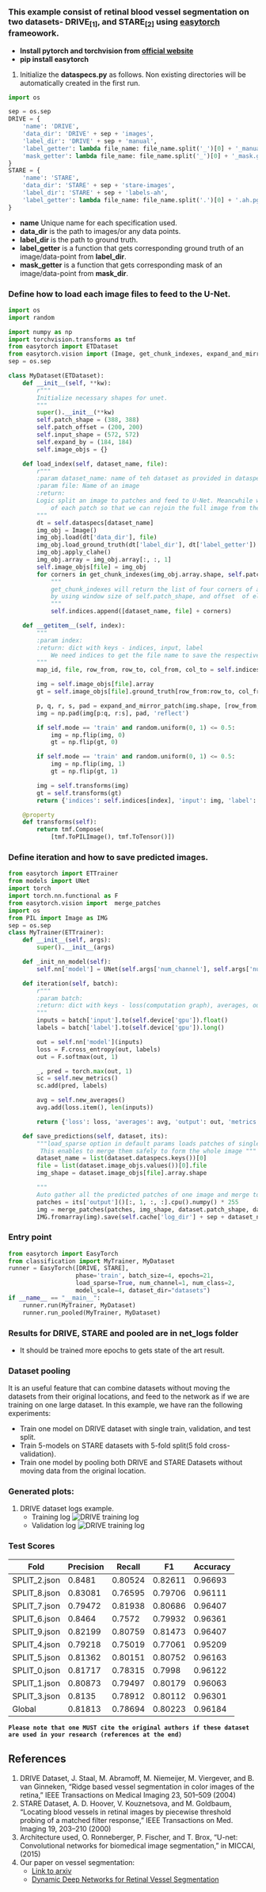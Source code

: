 ### This example consist of retinal blood vessel segmentation on two datasets- DRIVE<sub>[1]</sub>, and STARE<sub>[2]</sub> using  [easytorch](https://github.com/sraashis/easytorch) frameowork.

- **Install pytorch and torchvision from [official website](https://pytorch.org/)**
- **pip install easytorch**
1. Initialize the **dataspecs.py** as follows. Non existing directories will be automatically created in the first run.
```python
import os

sep = os.sep
DRIVE = {
    'name': 'DRIVE',
    'data_dir': 'DRIVE' + sep + 'images',
    'label_dir': 'DRIVE' + sep + 'manual',
    'label_getter': lambda file_name: file_name.split('_')[0] + '_manual1.gif',
    'mask_getter': lambda file_name: file_name.split('_')[0] + '_mask.gif'
}
STARE = {
    'name': 'STARE',
    'data_dir': 'STARE' + sep + 'stare-images',
    'label_dir': 'STARE' + sep + 'labels-ah',
    'label_getter': lambda file_name: file_name.split('.')[0] + '.ah.pgm',
}

```
* **name** Unique name for each specification used.
* **data_dir** is the path to images/or any data points.
* **label_dir** is the path to ground truth.
* **label_getter** is a function that gets corresponding ground truth of an image/data-point from **label_dir**.
* **mask_getter** is a function that gets corresponding mask of an image/data-point from **mask_dir**.

### Define how to load each image files to feed to the U-Net.
```python
import os
import random

import numpy as np
import torchvision.transforms as tmf
from easytorch import ETDataset
from easytorch.vision import (Image, get_chunk_indexes, expand_and_mirror_patch)
sep = os.sep

class MyDataset(ETDataset):
    def __init__(self, **kw):
        r"""
        Initialize necessary shapes for unet.
        """
        super().__init__(**kw)
        self.patch_shape = (388, 388)
        self.patch_offset = (200, 200)
        self.input_shape = (572, 572)
        self.expand_by = (184, 184)
        self.image_objs = {}

    def load_index(self, dataset_name, file):
        r"""
        :param dataset_name: name of teh dataset as provided in dataspecs
        :param file: Name of an image
        :return:
        Logic split an image to patches and feed to U-Net. Meancwhile we need to store the four-corners
            of each patch so that we can rejoin the full image from the patches' corresponding predictions.
        """
        dt = self.dataspecs[dataset_name]
        img_obj = Image()
        img_obj.load(dt['data_dir'], file)
        img_obj.load_ground_truth(dt['label_dir'], dt['label_getter'])
        img_obj.apply_clahe()
        img_obj.array = img_obj.array[:, :, 1]
        self.image_objs[file] = img_obj
        for corners in get_chunk_indexes(img_obj.array.shape, self.patch_shape, self.patch_offset):
            """
            get_chunk_indexes will return the list of four corners of all patches of the images  
            by using window size of self.patch_shape, and offset  of elf.patch_offset
            """
            self.indices.append([dataset_name, file] + corners)

    def __getitem__(self, index):
        """
        :param index:
        :return: dict with keys - indices, input, label
            We need indices to get the file name to save the respective predictions.
        """
        map_id, file, row_from, row_to, col_from, col_to = self.indices[index]

        img = self.image_objs[file].array
        gt = self.image_objs[file].ground_truth[row_from:row_to, col_from:col_to]

        p, q, r, s, pad = expand_and_mirror_patch(img.shape, [row_from, row_to, col_from, col_to], self.expand_by)
        img = np.pad(img[p:q, r:s], pad, 'reflect')

        if self.mode == 'train' and random.uniform(0, 1) <= 0.5:
            img = np.flip(img, 0)
            gt = np.flip(gt, 0)

        if self.mode == 'train' and random.uniform(0, 1) <= 0.5:
            img = np.flip(img, 1)
            gt = np.flip(gt, 1)

        img = self.transforms(img)
        gt = self.transforms(gt)
        return {'indices': self.indices[index], 'input': img, 'label': gt.squeeze()}

    @property
    def transforms(self):
        return tmf.Compose(
            [tmf.ToPILImage(), tmf.ToTensor()])

```
### Define iteration and how to save predicted images.
```python
from easytorch import ETTrainer
from models import UNet
import torch
import torch.nn.functional as F
from easytorch.vision import  merge_patches
import os
from PIL import Image as IMG
sep = os.sep
class MyTrainer(ETTrainer):
    def __init__(self, args):
        super().__init__(args)

    def _init_nn_model(self):
        self.nn['model'] = UNet(self.args['num_channel'], self.args['num_class'], reduce_by=self.args['model_scale'])

    def iteration(self, batch):
        r"""
        :param batch:
        :return: dict with keys - loss(computation graph), averages, output, metrics, predictions
        """
        inputs = batch['input'].to(self.device['gpu']).float()
        labels = batch['label'].to(self.device['gpu']).long()

        out = self.nn['model'](inputs)
        loss = F.cross_entropy(out, labels)
        out = F.softmax(out, 1)

        _, pred = torch.max(out, 1)
        sc = self.new_metrics()
        sc.add(pred, labels)

        avg = self.new_averages()
        avg.add(loss.item(), len(inputs))

        return {'loss': loss, 'averages': avg, 'output': out, 'metrics': sc, 'predictions': pred}

    def save_predictions(self, dataset, its):
        """load_sparse option in default params loads patches of single image in one dataloader.
         This enables to merge them safely to form the whole image """
        dataset_name = list(dataset.dataspecs.keys())[0]
        file = list(dataset.image_objs.values())[0].file
        img_shape = dataset.image_objs[file].array.shape

        """
        Auto gather all the predicted patches of one image and merge together by calling as follows."""
        patches = its['output']()[:, 1, :, :].cpu().numpy() * 255
        img = merge_patches(patches, img_shape, dataset.patch_shape, dataset.patch_offset)
        IMG.fromarray(img).save(self.cache['log_dir'] + sep + dataset_name + '_' + file + '.png')


```
### Entry point
```python
from easytorch import EasyTorch
from classification import MyTrainer, MyDataset
runner = EasyTorch([DRIVE, STARE],
                   phase='train', batch_size=4, epochs=21,
                   load_sparse=True, num_channel=1, num_class=2,
                   model_scale=4, dataset_dir="datasets")
if __name__ == "__main__":
    runner.run(MyTrainer, MyDataset)
    runner.run_pooled(MyTrainer, MyDataset)


```

### Results for DRIVE, STARE and pooled are in net_logs folder
* It should be trained more epochs to gets state of the art result. 

### Dataset pooling
It is an useful feature that can combine datasets without moving the datasets from their original locations, and feed to the network as if we are training on one large dataset. In this example, we have ran the following experiments:
* Train one model on DRIVE dataset with single train, validation, and test split.
* Train 5-models on STARE datasets with 5-fold split(5 fold cross-validation).
* Train one model by pooling both DRIVE and STARE Datasets without moving data from the original location.

### Generated plots:
1. DRIVE dataset logs example.
    * Training log
        ![DRIVE training log](net_logs/DRIVE/SPLIT_1_training_log.png)
    * Validation log
        ![DRIVE training log](net_logs/DRIVE/SPLIT_1_validation_log.png)
      
### Test Scores
|Fold|Precision|Recall|F1|Accuracy|
|------------|-------|-------|-------|-------|
|SPLIT_2.json|0.8481 |0.80524|0.82611|0.96693|
|SPLIT_8.json|0.83081|0.76595|0.79706|0.96111|
|SPLIT_7.json|0.79472|0.81938|0.80686|0.96407|
|SPLIT_6.json|0.8464 |0.7572 |0.79932|0.96361|
|SPLIT_9.json|0.82199|0.80759|0.81473|0.96407|
|SPLIT_4.json|0.79218|0.75019|0.77061|0.95209|
|SPLIT_5.json|0.81362|0.80151|0.80752|0.96163|
|SPLIT_0.json|0.81717|0.78315|0.7998 |0.96122|
|SPLIT_1.json|0.80873|0.79497|0.80179|0.96063|
|SPLIT_3.json|0.8135 |0.78912|0.80112|0.96301|
|Global      |0.81813|0.78694|0.80223|0.96184|

**``
Please note that one MUST cite the original authors if these dataset are used in your research (references at the end)
``**

## References
1. DRIVE Dataset, J. Staal, M. Abramoff, M. Niemeijer, M. Viergever, and B. van Ginneken, “Ridge based vessel segmentation in color images of the retina,” IEEE Transactions on Medical Imaging 23, 501–509 (2004)
2. STARE Dataset, A. D. Hoover, V. Kouznetsova, and M. Goldbaum, “Locating blood vessels in retinal images by piecewise threshold
       probing of a matched filter response,” IEEE Transactions on Med. Imaging 19, 203–210 (2000)
3. Architecture used, O. Ronneberger, P. Fischer, and T. Brox, “U-net: Convolutional networks for biomedical image segmentation,” in
    MICCAI, (2015)
4. Our paper on vessel segmentation:
    * [Link to arxiv](https://arxiv.org/abs/1903.07803)
    * [Dynamic Deep Networks for Retinal Vessel Segmentation](https://www.frontiersin.org/articles/10.3389/fcomp.2020.00035/abstract)
